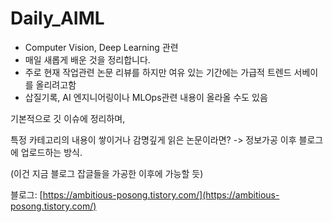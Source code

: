 # Daily_AIML
- Computer Vision, Deep Learning 관련
- 매일 새롭게 배운 것을 정리합니다.
- 주로 현재 작업관련 논문 리뷰를 하지만 여유 있는 기간에는 가급적 트렌드 서베이를 올리려고함
- 삽질기록, AI 엔지니어링이나 MLOps관련 내용이 올라올 수도 있음


기본적으로 깃 이슈에 정리하며,

특정 카테고리의 내용이 쌓이거나 감명깊게 읽은 논문이라면? -> 정보가공 이후 블로그에 업로드하는 방식.


(이건 지금 블로그 잡글들을 가공한 이후에 가능할 듯)


블로그: [https://ambitious-posong.tistory.com/](https://ambitious-posong.tistory.com/)
